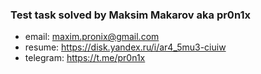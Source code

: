 ### Test task solved by Maksim Makarov aka pr0n1x
- email: maxim.pronix@gmail.com
- resume: https://disk.yandex.ru/i/ar4_5mu3-ciuiw
- telegram: https://t.me/pr0n1x

